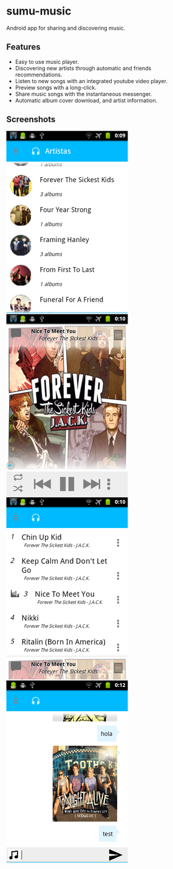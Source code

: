 sumu-music
==========

Android app for sharing and discovering music.

Features
---------

- Easy to use music player.
- Discovering new artists through automatic and friends recommendations.
- Listen to new songs with an integrated youtube video player.
- Preview songs with a long-click.
- Share music songs with the instantaneous messenger.
- Automatic album cover download, and artist information.

Screenshots
-----------

![alt tag](/public/image1.png) ![alt tag](/public/image2.png)
![alt tag](/public/image3.png) ![alt tag](/public/image4.png)

